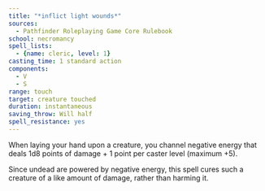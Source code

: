 ```yaml
---
title: "*inflict light wounds*"
sources:
  - Pathfinder Roleplaying Game Core Rulebook
school: necromancy
spell_lists:
  - {name: cleric, level: 1}
casting_time: 1 standard action
components:
  - V
  - S
range: touch
target: creature touched
duration: instantaneous
saving_throw: Will half
spell_resistance: yes
---
```


When laying your hand upon a creature, you channel negative energy that deals 1d8 points of damage + 1 point per caster level (maximum +5).

Since undead are powered by negative energy, this spell cures such a creature of a like amount of damage, rather than harming it.

